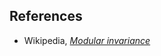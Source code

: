 

## References

* Wikipedia, _[Modular invariance](http://en.wikipedia.org/wiki/Modular_invariance)_

